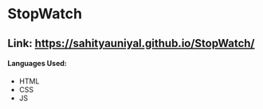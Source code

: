 # StopWatch
## Link: https://sahityauniyal.github.io/StopWatch/
#### Languages Used: 
* HTML
* CSS
* JS